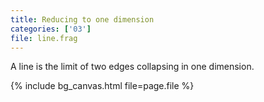 ```yaml
---
title: Reducing to one dimension
categories: ['03']
file: line.frag
---
```

A line is the limit of two edges collapsing in one dimension.

{% include bg_canvas.html file=page.file %}
